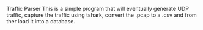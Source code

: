 Traffic Parser
This is a simple program that will eventually generate UDP traffic, capture the traffic using tshark,
convert the .pcap to a .csv and from ther load it into a database.
